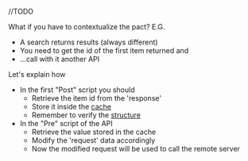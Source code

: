 //TODO

What if you have to contextualize the pact? E.G.

* A search returns results (always different)
* You need to get the id of the first item returned and
* ...call with it another API

Let's explain how


* In the first "Post" script you should 
	* Retrieve the item id from the 'response'
	* Store it inside the [cache](replayer.md)
	* Remember to verify the [structure](replayer.md)
* In the "Pre" script of the API
	* Retrieve the value stored in the cache 
	* Modify the 'request' data accordingly
	* Now the modified request will be used to call the remote server
